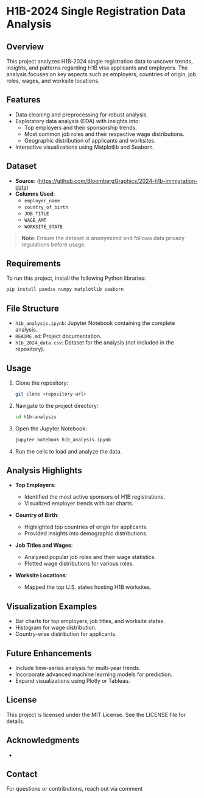 # H1B-2024 Single Registration Data Analysis

## Overview
This project analyzes H1B-2024 single registration data to uncover trends, insights, and patterns regarding H1B visa applicants and employers. The analysis focuses on key aspects such as employers, countries of origin, job roles, wages, and worksite locations.

## Features
- Data cleaning and preprocessing for robust analysis.
- Exploratory data analysis (EDA) with insights into:
  - Top employers and their sponsorship trends.
  - Most common job roles and their respective wage distributions.
  - Geographic distribution of applicants and worksites.
- Interactive visualizations using Matplotlib and Seaborn.

## Dataset
- **Source**: (https://github.com/BloombergGraphics/2024-h1b-immigration-data)
- **Columns Used**: 
  - `employer_name`
  - `country_of_birth`
  - `JOB_TITLE`
  - `WAGE_AMT`
  - `WORKSITE_STATE`

> **Note**: Ensure the dataset is anonymized and follows data privacy regulations before usage.

## Requirements
To run this project, install the following Python libraries:

```bash
pip install pandas numpy matplotlib seaborn
```

## File Structure
- `h1b_analysis.ipynb`: Jupyter Notebook containing the complete analysis.
- `README.md`: Project documentation.
- `h1b_2024_data.csv`: Dataset for the analysis (not included in the repository).

## Usage
1. Clone the repository:
   ```bash
   git clone <repository-url>
   ```
2. Navigate to the project directory:
   ```bash
   cd h1b-analysis
   ```
3. Open the Jupyter Notebook:
   ```bash
   jupyter notebook h1b_analysis.ipynb
   ```
4. Run the cells to load and analyze the data.

## Analysis Highlights
- **Top Employers**:
  - Identified the most active sponsors of H1B registrations.
  - Visualized employer trends with bar charts.

- **Country of Birth**:
  - Highlighted top countries of origin for applicants.
  - Provided insights into demographic distributions.

- **Job Titles and Wages**:
  - Analyzed popular job roles and their wage statistics.
  - Plotted wage distributions for various roles.

- **Worksite Locations**:
  - Mapped the top U.S. states hosting H1B worksites.

## Visualization Examples
- Bar charts for top employers, job titles, and worksite states.
- Histogram for wage distribution.
- Country-wise distribution for applicants.

## Future Enhancements
- Include time-series analysis for multi-year trends.
- Incorporate advanced machine learning models for prediction.
- Expand visualizations using Plotly or Tableau.

## License
This project is licensed under the MIT License. See the LICENSE file for details.

## Acknowledgments
-  [Data Source]: (https://github.com/BloombergGraphics/2024-h1b-immigration-data)
  
## Contact
For questions or contributions, reach out via comment

